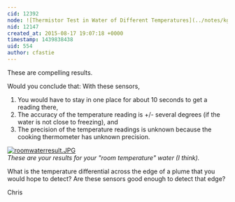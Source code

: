 ```yaml
---
cid: 12392
node: ![Thermistor Test in Water of Different Temperatures](../notes/kgrevera/08-17-2015/thermistor-test-in-water-of-different-temperatures)
nid: 12147
created_at: 2015-08-17 19:07:18 +0000
timestamp: 1439838438
uid: 554
author: cfastie
---
```


These are compelling results. 

Would you conclude that:
With these sensors, 

1.  You would have to stay in one place for about 10 seconds to get a reading there,
2. The accuracy of the temperature reading is +/- several degrees (if the water is not close to freezing), and
3. The precision of the temperature readings is unknown because the cooking thermometer has unknown precision.  

[![roomwaterresult.JPG](https://i.publiclab.org/system/images/photos/000/011/152/medium/roomwaterresult.JPG)](https://i.publiclab.org/system/images/photos/000/011/152/original/roomwaterresult.JPG)  
*These are your results for your "room temperature" water (I think).*  

What is the temperature differential across the edge of a plume that you would hope to detect? Are these sensors good enough to detect that edge?

Chris
